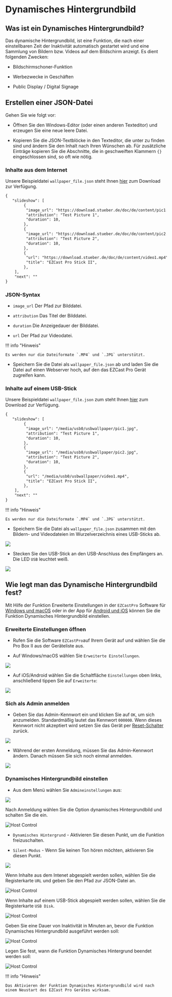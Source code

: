 # Dynamisches Hintergrundbild

## Was ist ein Dynamisches Hintergrundbild?

Das dynamische Hintergrundbild, ist eine Funktion, die nach einer einstellbaren Zeit der Inaktivität automatisch gestartet wird und eine Sammlung von Bildern bzw. Videos auf dem Bildschirm anzeigt. Es dient folgenden Zwecken:

* Bildschirmschoner-Funktion

* Werbezwecke in Geschäften

* Public Display / Digital Signage

## Erstellen einer JSON-Datei

Gehen Sie wie folgt vor:

* Öffnen Sie den Windows-Editor (oder einen anderen Texteditor) und erzeugen Sie eine neue leere Datei.

* Kopieren Sie die JSON-Textblöcke in den Texteditor, die unter zu finden sind und ändern Sie den Inhalt nach Ihren Wünschen ab. Für zusätzliche Einträge kopieren Sie die Abschnitte, die in geschweiften Klammern `{}` eingeschlossen sind, so oft wie nötig.


### Inhalte aus dem Internet

Unsere Beispieldatei `wallpaper_file.json` steht Ihnen [hier](https://download.stueber.de/doc/de/content/wallpaper_file.json) zum Download zur Verfügung. 

```` xml
{
   "slideshow": [
		{
         "image_url": "https://download.stueber.de/doc/de/content/pic1.jpg",
         "attribution": "Test Picture 1",
         "duration": 10,
		},
		{
         "image_url": "https://download.stueber.de/doc/de/content/pic2.jpg",
         "attribution": "Test Picture 2",
         "duration": 10,
		},
		{
         "url": "https://download.stueber.de/doc/de/content/video1.mp4",
         "title": "EZCast Pro Stick II",
		},  	  	       
	],
	"next": ""
}
````

### JSON-Syntax

* `image_url` Der Pfad zur Bilddatei.

* `attribution` Das Titel der Bilddatei.

* `duration` Die Anzeigedauer der Bilddatei.

* `url` Der Pfad zur Videodatei.

!!! info "Hinweis"

    Es werden nur die Dateiformate `.MP4` und `.JPG` unterstützt.

* Speichern Sie die Datei als `wallpaper_file.json` ab und laden Sie die Datei auf einen Webserver hoch, auf den das EZCast Pro Gerät zugreifen kann.

### Inhalte auf einem USB-Stick

Unsere Beispieldatei `wallpaper_file.json` zum steht Ihnen [hier](https://download.stueber.de/doc/de/content/usb/wallpaper_file.json) zum Download zur Verfügung. 

```` xml
{
   "slideshow": [
		{
         "image_url": "/media/usb0/usbwallpaper/pic1.jpg",
         "attribution": "Test Picture 1",
         "duration": 10,
		},
		{
         "image_url": "/media/usb0/usbwallpaper/pic2.jpg",
         "attribution": "Test Picture 2",
         "duration": 10,
		},
		{
         "url": "/media/usb0/usbwallpaper/video1.mp4",
         "title": "EZCast Pro Stick II",
		},  	  	       
	],
	"next": ""
}
````

!!! info "Hinweis"

    Es werden nur die Dateiformate `.MP4` und `.JPG` unterstützt.

* Speichern Sie die Datei als `wallpaper_file.json` zusammen mit den Bildern- und Videodateien im Wurzelverzeichnis eines USB-Sticks ab.

![](/assets/img/Dynamic.Wallpaper.savefiles.usb.png)

* Stecken Sie den USB-Stick an den USB-Anschluss des Empfängers an. Die LED `USB` leuchtet weiß.

![](/assets/img/EZP-connect.USBStick.png)
	

## Wie legt man das Dynamische Hintergrundbild fest?

Mit Hilfe der Funktion Erweiterte Einstellungen in der `EZCastPro` Software für [Windows und macOS](quickstart.md#InstallSoftware) oder in der App für [Android und iOS](quickstart.md#InstallApp) können Sie die Funktion Dynamisches Hintergrundbild einstellen.

### Erweiterte Einstellungen öffnen

* Rufen Sie die Software `EZCastPro`auf Ihrem Gerät auf und wählen Sie die Pro Box II aus der Geräteliste aus.

* Auf Windows/macOS wählen Sie `Erweiterte Einstellungen`.

![](/assets/img/Win-App-Advanced-Settings.png)

* Auf iOS/Android wählen Sie die Schaltfläche `Einstellungen` oben links, anschließend tippen Sie auf `Erweiterte`:

![](/assets/img/iOS_adv-settings.png)

### Sich als Admin anmelden

* Geben Sie das Admin-Kennwort ein und klicken Sie auf `OK`, um sich anzumelden. Standardmäßig lautet das Kennwort `000000`. Wenn dieses Kennwort nicht akzeptiert wird setzen Sie das Gerät per [Reset-Schalter](reset.md#zurücksetzen-per-reset-schalter) zurück.

![](/assets/img/EZCastII_Login.png)

* Während der ersten Anmeldung, müssen Sie das Admin-Kennwort ändern. Danach müssen Sie sich noch einmal anmelden.

![](/assets/img/new_password.png)

### Dynamisches Hintergrundbild einstellen

* Aus dem Menü wählen Sie `Admineinstellungen` aus:

![](/assets/img/ezcastpro.II.select.adminsettings.png)

Nach Anmeldung  wählen Sie die Option dynamisches Hintergrundbild und schalten Sie die ein.

![Host Control](/assets/img/dyn.hintergrund.ein.png)

* `Dynamisches Hintergrund` - Aktivieren Sie diesen Punkt, um die Funktion freizuschalten.

* `Silent-Modus` - Wenn Sie keinen Ton hören möchten, aktivieren Sie diesen Punkt.

![](/assets/img/Dynamic.Wallpaper.activate.png)

Wenn Inhalte aus dem Intenet abgespielt werden sollen, wählen Sie die Registerkarte `URL` und geben Sie den Pfad zur JSON-Datei an. 

![Host Control](/assets/img/Dynamic.Wallpaper.URL.png)

Wenn Inhalte auf einem USB-Stick abgespielt werden sollen, wählen Sie die Registerkarte `USB Disk`. 

![Host Control](/assets/img/Dynamic.Wallpaper.USB.png)

Geben Sie eine Dauer von Inaktivität in Minuten an, bevor die Funktion Dynamisches Hintergrundbild ausgeführt werden soll:

![Host Control](/assets/img/Dynamic.Wallpaper.minutes.png)

Legen Sie fest, wann die Funktion Dynamisches Hintergrund beendet werden soll:

![Host Control](/assets/img/Dynamic.Wallpaper.end.png)

!!! info "Hinweis"

    Das Aktivieren der Funktion Dynamisches Hintergrundbild wird nach einem Neustart des EZCast Pro Gerätes wirksam.